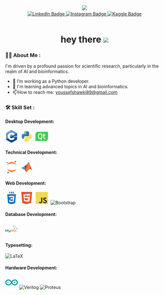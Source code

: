 <div id="header" align="center">
  <img src="https://media.giphy.com/media/M9gbBd9nbDrOTu1Mqx/giphy.gif" width="100"/>

<div id="badges">
  
  <a href="https://linkedin.com/in/youssef-a-shawki">
    <img src="https://img.shields.io/badge/LinkedIn-blue?style=for-the-badge&logo=linkedin&logoColor=white" alt="LinkedIn Badge"/>
  </a>
  <a href="https://www.instagram.com/youssef_shawki111/">
    <img src="https://img.shields.io/badge/Instagram-white?style=for-the-badge&logo=instagram&logoColor=magenta" alt="Instagram Badge"/>
  </a>
  <a href="https://www.kaggle.com/joyou159">
  <img src="https://img.shields.io/badge/Kaggle-20BEFF?style=for-the-badge&logo=kaggle&logoColor=white" alt="Kaggle Badge"/>
  </a>

</div>
<img src="https://komarev.com/ghpvc/?username=joyou159&style=flat-square&color=blue" alt=""/>
<h1>
  hey there
  <img src="https://media.giphy.com/media/hvRJCLFzcasrR4ia7z/giphy.gif" width="30px"/>
</h1>
</div>

### :man_technologist: About Me :
 I'm driven by a profound passion for scientific research, particularly in the realm of AI and bioinformatics. 
 
  - :telescope: I’m working as a Python developer. 
  - :seedling: I'm learning advanced topics in AI and bioinformatics.
  - :mailbox:How to reach me: youssefshawki89@gmail.com

### :hammer_and_wrench: Skill Set  : 

#### Desktop Development:
<div>
  <img src="https://raw.githubusercontent.com/devicons/devicon/master/icons/cplusplus/cplusplus-original.svg" title="C++" alt="C++" width="40" height="40"/>&nbsp;
  <img src="https://raw.githubusercontent.com/devicons/devicon/master/icons/python/python-original.svg" title="Python" alt="Python" width="40" height="40"/>&nbsp;
  <img src="https://raw.githubusercontent.com/devicons/devicon/master/icons/qt/qt-original.svg" title="Qt" alt="Qt" width="40" height="40">
</div>

#### Technical Development:
<div>
  <img src="https://raw.githubusercontent.com/devicons/devicon/master/icons/jupyter/jupyter-original.svg" title="Jupyter Notebook" alt="Jupyter Notebook" width="40" height="40"/>&nbsp;
  <img src="https://raw.githubusercontent.com/devicons/devicon/master/icons/matlab/matlab-original.svg" title="MATLAB" alt="MATLAB" width="40" height="40"/>&nbsp;
</div>

#### Web Development:
<div>
  <img src="https://github.com/devicons/devicon/blob/master/icons/css3/css3-plain-wordmark.svg"  title="CSS3" alt="CSS" width="40" height="40"/>&nbsp;
  <img src="https://github.com/devicons/devicon/blob/master/icons/html5/html5-original.svg" title="HTML5" alt="HTML" width="40" height="40"/>&nbsp;
  <img src="https://github.com/devicons/devicon/blob/master/icons/javascript/javascript-original.svg" title="JavaScript" alt="JavaScript" width="40" height="40"/>&nbsp;
<img src="https://upload.wikimedia.org/wikipedia/commons/thumb/b/b2/Bootstrap_logo.svg/1200px-Bootstrap_logo.svg.png" title="Bootstrap" alt="Bootstrap" width="50" height="40"/>
</div>

#### Database Development:
<div>
  <img src="https://raw.githubusercontent.com/devicons/devicon/master/icons/mysql/mysql-original-wordmark.svg" title="MySQL" alt="MySQL" width="40" height="40"/>&nbsp;
</div>

#### Typesetting:
<div>
  <img src="https://user-images.githubusercontent.com/49899602/103332150-553fb180-4aac-11eb-8d6f-55f6a647a243.jpg" title="LaTeX" alt="LaTeX" width="40" height="40">
</div>

#### Hardware Development:
<div>
  
  <img src="https://raw.githubusercontent.com/devicons/devicon/master/icons/arduino/arduino-original.svg" title="Arduino" alt="Arduino" width="40" height="40">
  <img src="https://static-00.iconduck.com/assets.00/file-type-verilog-icon-256x256-goe8p7qm.png" title="Verilog" alt="Verilog" width="40" height="40">
  <img src="https://www.labcenter.com/images/logo.png" title="Proteus" alt="Proteus" width="40" height="40">
</div>

